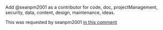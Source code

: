 Add @seanpm2001 as a contributor for code, doc, projectManagement, security, data, content, design, maintenance, ideas.

This was requested by seanpm2001 [in this comment](https://github.com/seanpm2001/SeansLifeArchive_Images_GitHub/issues/3#issuecomment-1002843292)

